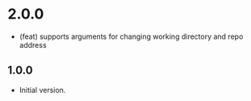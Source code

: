 # 2.0.0

* (feat) supports arguments for changing working directory and repo address

## 1.0.0

* Initial version.
